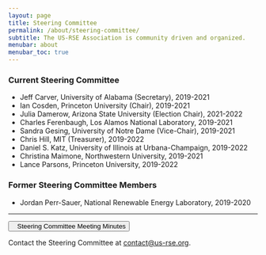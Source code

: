 ```yaml
---
layout: page
title: Steering Committee
permalink: /about/steering-committee/
subtitle: The US-RSE Association is community driven and organized.
menubar: about
menubar_toc: true
---
```



### Current Steering Committee

* Jeff Carver, University of Alabama (Secretary), 2019-2021
* Ian Cosden, Princeton University (Chair), 2019-2021
* Julia Damerow, Arizona State University (Election Chair), 2021-2022
* Charles Ferenbaugh, Los Alamos National Laboratory, 2019-2021
* Sandra Gesing, University of Notre Dame (Vice-Chair), 2019-2021
* Chris Hill, MIT (Treasurer), 2019-2022
* Daniel S. Katz, University of Illinois at Urbana-Champaign, 2019-2022
* Christina Maimone, Northwestern University, 2019-2021
* Lance Parsons, Princeton University, 2019-2022

### Former Steering Committee Members

* Jordan Perr-Sauer, National Renewable Energy Laboratory, 2019-2020


<hr>

<p><a href="https://drive.google.com/open?id=1IKvT0xIkBTqHpBgUUaANpjFCdMki3R4J" target="_blank">
<button class="btn btn-primary"><i style="margin-right:10px" class="fa fa-file-text-o"></i>Steering Committee Meeting Minutes</button></a></p>

Contact the Steering Committee at [contact@us-rse.org](mailto:us-rse.org).
